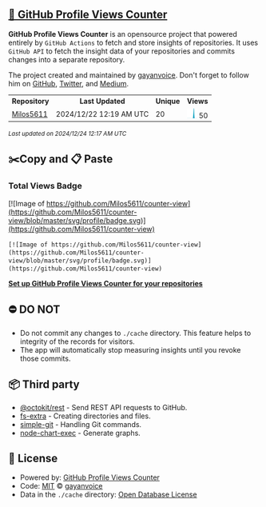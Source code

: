 ## [🚀 GitHub Profile Views Counter](https://github.com/gayanvoice/github-profile-views-counter)
**GitHub Profile Views Counter** is an opensource project that powered entirely by  `GitHub Actions` to fetch and store insights of repositories.
It uses `GitHub API` to fetch the insight data of your repositories and commits changes into a separate repository.

The project created and maintained by [gayanvoice](https://github.com/gayanvoice). Don't forget to follow him on [GitHub](https://github.com/gayanvoice), [Twitter](https://twitter.com/gayanvoice), and [Medium](https://gayanvoice.medium.com/).

<table>
	<tr>
		<th>
			Repository
		</th>
		<th>
			Last Updated
		</th>
		<th>
			Unique
		</th>
		<th>
			Views
		</th>
	</tr>
	<tr>
		<td>
			<a href="https://github.com/Milos5611/counter-view/tree/master/readme/278571140/year.md">
				Milos5611
			</a>
		</td>
		<td>
			2024/12/22 12:19 AM UTC
		</td>
		<td>
			20
		</td>
		<td>
			<img alt="Response time graph" src="https://github.com/Milos5611/counter-view/raw/master/graph/278571140/small/year.png" height="20"> 50
		</td>
	</tr>
</table>

<small><i>Last updated on 2024/12/24 12:17 AM UTC</i></small>

## ✂️Copy and 📋 Paste
### Total Views Badge
[![Image of https://github.com/Milos5611/counter-view](https://github.com/Milos5611/counter-view/blob/master/svg/profile/badge.svg)](https://github.com/Milos5611/counter-view)

```readme
[![Image of https://github.com/Milos5611/counter-view](https://github.com/Milos5611/counter-view/blob/master/svg/profile/badge.svg)](https://github.com/Milos5611/counter-view)
```
[**Set up GitHub Profile Views Counter for your repositories**](https://github.com/gayanvoice/github-profile-views-counter)
## ⛔ DO NOT
- Do not commit any changes to `./cache` directory. This feature helps to integrity of the records for visitors.
- The app will automatically stop measuring insights until you revoke those commits.
## 📦 Third party

- [@octokit/rest](https://www.npmjs.com/package/@octokit/rest) - Send REST API requests to GitHub.
- [fs-extra](https://www.npmjs.com/package/fs-extra) - Creating directories and files.
- [simple-git](https://www.npmjs.com/package/simple-git) - Handling Git commands.
- [node-chart-exec](https://www.npmjs.com/package/node-chart-exec) - Generate graphs.
## 📄 License
- Powered by: [GitHub Profile Views Counter](https://github.com/gayanvoice/github-profile-views-counter)
- Code: [MIT](./LICENSE) © [gayanvoice](https://github.com/gayanvoice)
- Data in the `./cache` directory: [Open Database License](https://opendatacommons.org/licenses/odbl/1-0/)